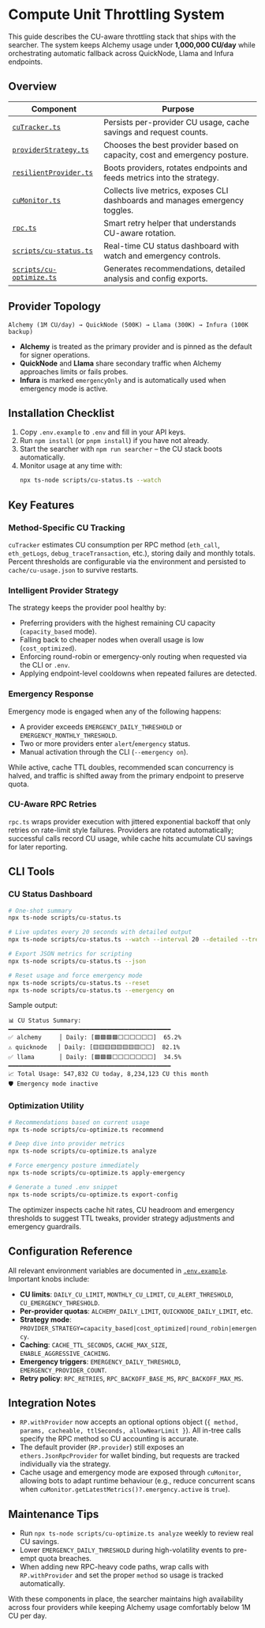 # Compute Unit Throttling System

This guide describes the CU-aware throttling stack that ships with the searcher. The system keeps Alchemy usage under **1,000,000 CU/day** while orchestrating automatic fallback across QuickNode, Llama and Infura endpoints.

## Overview

| Component | Purpose |
|-----------|---------|
| [`cuTracker.ts`](../src/searcher/cuTracker.ts) | Persists per-provider CU usage, cache savings and request counts. |
| [`providerStrategy.ts`](../src/searcher/providerStrategy.ts) | Chooses the best provider based on capacity, cost and emergency posture. |
| [`resilientProvider.ts`](../src/searcher/resilientProvider.ts) | Boots providers, rotates endpoints and feeds metrics into the strategy. |
| [`cuMonitor.ts`](../src/searcher/cuMonitor.ts) | Collects live metrics, exposes CLI dashboards and manages emergency toggles. |
| [`rpc.ts`](../src/searcher/rpc.ts) | Smart retry helper that understands CU-aware rotation. |
| [`scripts/cu-status.ts`](../scripts/cu-status.ts) | Real-time CU status dashboard with watch and emergency controls. |
| [`scripts/cu-optimize.ts`](../scripts/cu-optimize.ts) | Generates recommendations, detailed analysis and config exports. |

## Provider Topology

```
Alchemy (1M CU/day) → QuickNode (500K) → Llama (300K) → Infura (100K backup)
```

- **Alchemy** is treated as the primary provider and is pinned as the default for signer operations.
- **QuickNode** and **Llama** share secondary traffic when Alchemy approaches limits or fails probes.
- **Infura** is marked `emergencyOnly` and is automatically used when emergency mode is active.

## Installation Checklist

1. Copy `.env.example` to `.env` and fill in your API keys.
2. Run `npm install` (or `pnpm install`) if you have not already.
3. Start the searcher with `npm run searcher` – the CU stack boots automatically.
4. Monitor usage at any time with:
   ```bash
   npx ts-node scripts/cu-status.ts --watch
   ```

## Key Features

### Method-Specific CU Tracking

`cuTracker` estimates CU consumption per RPC method (`eth_call`, `eth_getLogs`, `debug_traceTransaction`, etc.), storing daily and monthly totals. Percent thresholds are configurable via the environment and persisted to `cache/cu-usage.json` to survive restarts.

### Intelligent Provider Strategy

The strategy keeps the provider pool healthy by:
- Preferring providers with the highest remaining CU capacity (`capacity_based` mode).
- Falling back to cheaper nodes when overall usage is low (`cost_optimized`).
- Enforcing round-robin or emergency-only routing when requested via the CLI or `.env`.
- Applying endpoint-level cooldowns when repeated failures are detected.

### Emergency Response

Emergency mode is engaged when any of the following happens:
- A provider exceeds `EMERGENCY_DAILY_THRESHOLD` or `EMERGENCY_MONTHLY_THRESHOLD`.
- Two or more providers enter `alert`/`emergency` status.
- Manual activation through the CLI (`--emergency on`).

While active, cache TTL doubles, recommended scan concurrency is halved, and traffic is shifted away from the primary endpoint to preserve quota.

### CU-Aware RPC Retries

`rpc.ts` wraps provider execution with jittered exponential backoff that only retries on rate-limit style failures. Providers are rotated automatically; successful calls record CU usage, while cache hits accumulate CU savings for later reporting.

## CLI Tools

### CU Status Dashboard

```bash
# One-shot summary
npx ts-node scripts/cu-status.ts

# Live updates every 20 seconds with detailed output
npx ts-node scripts/cu-status.ts --watch --interval 20 --detailed --trends

# Export JSON metrics for scripting
npx ts-node scripts/cu-status.ts --json

# Reset usage and force emergency mode
npx ts-node scripts/cu-status.ts --reset
npx ts-node scripts/cu-status.ts --emergency on
```

Sample output:

```
📊 CU Status Summary:
━━━━━━━━━━━━━━━━━━━━━━━━━━━━━━━━━━━━━━━━━━━━━━
✅ alchemy     │ Daily: [🟩🟩🟩🟩⬜⬜⬜⬜⬜⬜]  65.2%
⚠️ quicknode   │ Daily: [🟨🟨🟨🟨🟨🟨🟨🟨⬜⬜]  82.1%
✅ llama       │ Daily: [🟩🟩🟩⬜⬜⬜⬜⬜⬜⬜]  34.5%
━━━━━━━━━━━━━━━━━━━━━━━━━━━━━━━━━━━━━━━━━━━━━━
📈 Total Usage: 547,832 CU today, 8,234,123 CU this month
🛡️ Emergency mode inactive
```

### Optimization Utility

```bash
# Recommendations based on current usage
npx ts-node scripts/cu-optimize.ts recommend

# Deep dive into provider metrics
npx ts-node scripts/cu-optimize.ts analyze

# Force emergency posture immediately
npx ts-node scripts/cu-optimize.ts apply-emergency

# Generate a tuned .env snippet
npx ts-node scripts/cu-optimize.ts export-config
```

The optimizer inspects cache hit rates, CU headroom and emergency thresholds to suggest TTL tweaks, provider strategy adjustments and emergency guardrails.

## Configuration Reference

All relevant environment variables are documented in [`.env.example`](../.env.example). Important knobs include:

- **CU limits**: `DAILY_CU_LIMIT`, `MONTHLY_CU_LIMIT`, `CU_ALERT_THRESHOLD`, `CU_EMERGENCY_THRESHOLD`.
- **Per-provider quotas**: `ALCHEMY_DAILY_LIMIT`, `QUICKNODE_DAILY_LIMIT`, etc.
- **Strategy mode**: `PROVIDER_STRATEGY=capacity_based|cost_optimized|round_robin|emergency`.
- **Caching**: `CACHE_TTL_SECONDS`, `CACHE_MAX_SIZE`, `ENABLE_AGGRESSIVE_CACHING`.
- **Emergency triggers**: `EMERGENCY_DAILY_THRESHOLD`, `EMERGENCY_PROVIDER_COUNT`.
- **Retry policy**: `RPC_RETRIES`, `RPC_BACKOFF_BASE_MS`, `RPC_BACKOFF_MAX_MS`.

## Integration Notes

- `RP.withProvider` now accepts an optional options object (`{ method, params, cacheable, ttlSeconds, allowNearLimit }`). All in-tree calls specify the RPC method so CU accounting is accurate.
- The default provider (`RP.provider`) still exposes an `ethers.JsonRpcProvider` for wallet binding, but requests are tracked individually via the strategy.
- Cache usage and emergency mode are exposed through `cuMonitor`, allowing bots to adapt runtime behaviour (e.g., reduce concurrent scans when `cuMonitor.getLatestMetrics()?.emergency.active` is `true`).

## Maintenance Tips

- Run `npx ts-node scripts/cu-optimize.ts analyze` weekly to review real CU savings.
- Lower `EMERGENCY_DAILY_THRESHOLD` during high-volatility events to pre-empt quota breaches.
- When adding new RPC-heavy code paths, wrap calls with `RP.withProvider` and set the proper `method` so usage is tracked automatically.

With these components in place, the searcher maintains high availability across four providers while keeping Alchemy usage comfortably below 1M CU per day.
